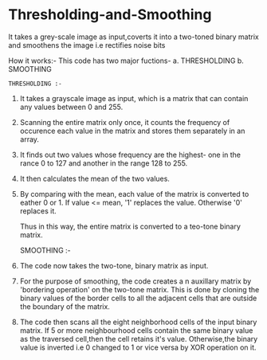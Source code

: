 Thresholding-and-Smoothing
==========================

It takes a grey-scale image as input,coverts it into a two-toned binary matrix and smoothens the image i.e rectifies noise bits

 How it works:- This code has two major fuctions-
                a. THRESHOLDING
                b. SMOOTHING
   
    
    THRESHOLDING :-
 
 1) It takes a grayscale image as input, which is a matrix that can contain any values between 0 and 255.
 
 2) Scanning the entire matrix only once, it counts the frequency of occurence each value in the matrix and stores them      separately in 
    an array.
  
 3) It finds out two values whose frequency are the highest- one in the rance 0 to 127 and another in the range 128 to 255.
    
 4) It then calculates the mean of the two values.
 
 5) By comparing with the mean, each value of the matrix is converted to eather 0 or 1. If value <= mean, '1' replaces the      value. Otherwise '0' replaces it.
     
    Thus in this way, the entire matrix is converted to a teo-tone binary matrix.
    
    
    SMOOTHING :-
    
 1) The code now takes the two-tone, binary matrix as input.
 
 2) For the purpose of smoothing, the code creates a n auxillary matrix by 'bordering operation' on the two-tone matrix.        This is done by cloning the binary values of the border cells to all the adjacent cells that are outside the boundary of     the matrix.
    
 3) The code then scans all the eight neighborhood cells of the input binary matrix.
    If 5 or more neighbourhood cells contain the same binary value as the traversed cell,then the cell retains it's value.
    Otherwise,the binary value is inverted i.e 0 changed to 1 or vice versa by XOR operation on it.
    
